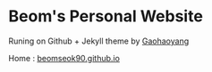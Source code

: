 # Beom's Personal Website

Runing on Github + Jekyll theme by [Gaohaoyang](https://github.com/Gaohaoyang/gaohaoyang.github.io)

Home : [beomseok90.github.io](https://beomseok90.github.io/)
